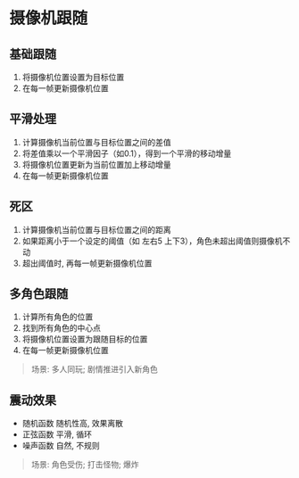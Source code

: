 # 摄像机跟随

## 基础跟随

1. 将摄像机位置设置为目标位置
2. 在每一帧更新摄像机位置

## 平滑处理

1. 计算摄像机当前位置与目标位置之间的差值
2. 将差值乘以一个平滑因子（如0.1），得到一个平滑的移动增量
3. 将摄像机位置更新为当前位置加上移动增量
4. 在每一帧更新摄像机位置

## 死区

1. 计算摄像机当前位置与目标位置之间的距离
2. 如果距离小于一个设定的阈值（如 左右5 上下3），角色未超出阈值则摄像机不动
3. 超出阈值时, 再每一帧更新摄像机位置

## 多角色跟随

1. 计算所有角色的位置
2. 找到所有角色的中心点
3. 将摄像机位置设置为跟随目标的位置
4. 在每一帧更新摄像机位置

> 场景: 多人同玩; 剧情推进引入新角色

## 震动效果

- 随机函数 随机性高, 效果离散
- 正弦函数 平滑, 循环
- 噪声函数 自然, 不规则

> 场景: 角色受伤; 打击怪物; 爆炸
